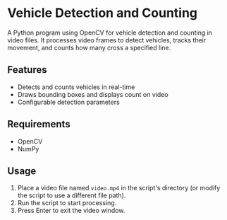 # Vehicle Detection and Counting

A Python program using OpenCV for vehicle detection and counting in video files. It processes video frames to detect vehicles, tracks their movement, and counts how many cross a specified line.

## Features

- Detects and counts vehicles in real-time
- Draws bounding boxes and displays count on video
- Configurable detection parameters

## Requirements

- OpenCV
- NumPy

## Usage

1. Place a video file named `video.mp4` in the script's directory (or modify the script to use a different file path).
2. Run the script to start processing.
3. Press Enter to exit the video window.
